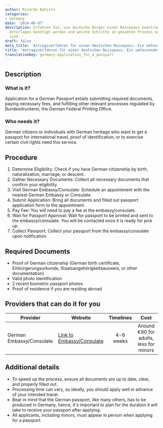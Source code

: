 ```yaml
---
author: Ricardo Batista
categories:
- Germany
date: '2024-06-07'
description: Erfahren Sie, wie deutsche Bürger einen Reisepass beantragen, welche
  Unterlagen benötigt werden und welche Schritte im gesamten Prozess erforderlich
  sind.
draft: false
meta_title: 'Antragsverfahren für einen deutschen Reisepass: Ein umfassender Leitfaden'
title: 'Antragsverfahren für einen deutschen Reisepass: Ein umfassender Leitfaden'
translationKey: germany-application_for_a_passport
---
```



## Description
### What is it?
Application for a German Passport entails submitting required documents, paying necessary fees, and fulfilling other relevant processes regulated by Bundesdruckerei, the German Federal Printing Office.

### Who needs it?
German citizens or individuals with German heritage who want to get a passport for international travel, proof of identification, or to exercise certain civil rights need this service. 

## Procedure
1. Determine Eligibility: Check if you have German citizenship by birth, naturalization, marriage, or descent.
2. Gather Necessary Documents: Collect all necessary documents that confirm your eligibility.
3. Visit German Embassy/Consulate: Schedule an appointment with the nearest German Embassy or Consulate.
4. Submit Application: Bring all documents and filled out passport application form to the appointment. 
5. Pay Fee: You will need to pay a fee at the embassy/consulate.
6. Wait for Passport Approval: Wait for passport to be printed and sent to the embassy/consulate. You will be contacted once it is ready for pick up.
7. Collect Passport: Collect your passport from the embassy/consulate upon notification.

## Required Documents
- Proof of German citizenship (German birth certificate, Einbürgerungsurkunde, Staatsangehörigkeitsausweis, or other documentation)
- Valid photo identification
- 2 recent biometric passport photos 
- Proof of residence if you are residing abroad

## Providers that can do it for you

| Provider        |     Website     |     Timelines    |       Cost      |
| --------------- | --------------- |  :-------------: | :-------------: |
| German Embassy/Consulate      |  [Link to Embassy/Consulate](https://www.auswaertiges-amt.de/en)       |   4-6 weeks      |  Around €80 for adults, less for minors       |

## Additional details
- To speed up the process, ensure all documents are up to date, clear, and properly filled out.
- Processing time can vary, so ideally, you should apply well in advance of your intended travel.
- Bear in mind that the German passport, like many others, has to be produced in Germany, hence, it's important to plan for the duration it will take to receive your passport after applying.
- All applicants, including minors, must appear in person when applying for a passport.